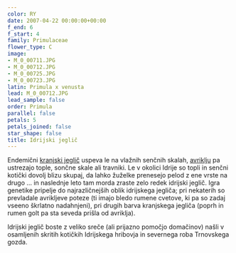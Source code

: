 ```yaml
---
color: RY
date: 2007-04-22 00:00:00+00:00
f_end: 6
f_start: 4
family: Primulaceae
flower_type: C
image:
- M_0_00711.JPG
- M_0_00712.JPG
- M_0_00725.JPG
- M_0_00723.JPG
latin: Primula x venusta
lead: M_0_00712.JPG
lead_sample: false
order: Primula
parallel: false
petals: 5
petals_joined: false
star_shape: false
title: Idrijski jeglič
---
```

Endemični [kranjski jeglič](../primulacarniolica/) uspeva le na vlažnih senčnih skalah, [avriklju](../primulaauricula/) pa ustrezajo tople, sončne skale ali travniki. Le v okolici Idrije so topli in senčni kotički dovolj blizu skupaj, da lahko žuželke prenesejo pelod z ene vrste na drugo \... in naslednje leto tam morda zraste zelo redek idrijski jeglič. Igra genetike pripelje do najrazličnejših oblik idrijskega jegliča; pri nekaterih so prevladale avrikljeve poteze (ti imajo bledo rumene cvetove, ki pa so zadaj vseeno škrlatno nadahnjeni), pri drugih barva kranjskega jegliča (poprh in rumen golt pa sta seveda prišla od avriklja).

Idrijski jeglič boste z veliko sreče (ali prijazno pomočjo domačinov) našli v osamljenih skritih kotičkih Idrijskega hribovja in severnega roba Trnovskega gozda.
